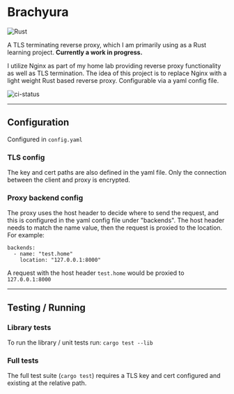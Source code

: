 # Brachyura 
![Rust](https://img.shields.io/badge/rust-%23000000.svg?style=for-the-badge&logo=rust&logoColor=white)

A TLS terminating reverse proxy, which I am primarily using as a Rust learning project. **Currently a work in progress.**

I utilize Nginx as part of my home lab providing reverse proxy functionality as well as TLS termination. The idea of this project is to replace Nginx with a light weight Rust based reverse proxy. Configurable via a yaml config file.

![ci-status](https://github.com/wjhoward/brachyura/actions/workflows/main.yml/badge.svg)


---
## Configuration
Configured in `config.yaml`

### TLS config
The key and cert paths are also defined in the yaml file. Only the connection between the client and proxy is encrypted.

### Proxy backend config

The proxy uses the host header to decide where to send the request, and this is configured in the yaml config file under "backends". The host header needs to match the name value, then the request is proxied to the location. For example:

    backends:
      - name: "test.home"
        location: "127.0.0.1:8000"

A request with the host header `test.home` would be proxied to `127.0.0.1:8000`

---

## Testing / Running

### Library tests
To run the library / unit tests run: `cargo test --lib`

### Full tests

The full test suite (`cargo test`) requires a TLS key and cert configured and existing at the relative path.
